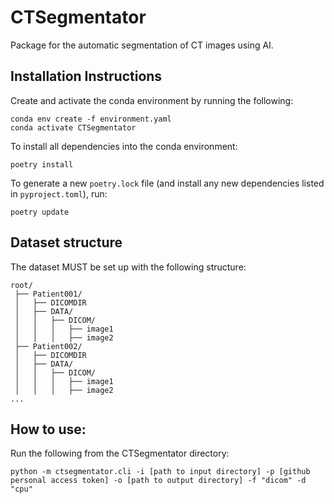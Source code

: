 # CTSegmentator 
Package for the automatic segmentation of CT images using AI.

## Installation Instructions

Create and activate the conda environment by running the following:

```
conda env create -f environment.yaml
conda activate CTSegmentator
```

To install all dependencies into the conda environment:

```
poetry install
```

To generate a new `poetry.lock` file (and install any new dependencies listed in `pyproject.toml`), run:
```
poetry update
```

## Dataset structure

The dataset MUST be set up with the following structure:

```
root/
 ├── Patient001/
 │   ├── DICOMDIR
 │   ├── DATA/
 │   │   ├── DICOM/
 │   │   │   ├── image1
 │   │   │   ├── image2
 ├── Patient002/
 │   ├── DICOMDIR
 │   ├── DATA/
 │   │   ├── DICOM/
 │   │   │   ├── image1
 │   │   │   ├── image2
...
```


## How to use: 

Run the following from the CTSegmentator directory: 
```
python -m ctsegmentator.cli -i [path to input directory] -p [github personal access token] -o [path to output directory] -f "dicom" -d "cpu"

```